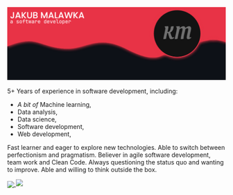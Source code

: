 <img src="https://raw.githubusercontent.com/jmalawka/jmalawka/main/img/banner.png" alt="Image with text 'Jakub Malawka' 'a software developer'">

5+ Years of experience in software development, including:
* *A bit of* Machine learning,
* Data analysis,
* Data science,
* Software development,
* Web development,

Fast learner and eager to explore new technologies. Able to switch between perfectionism and pragmatism. Believer in agile software development, team work and Clean Code. Always questioning the status quo and wanting to improve. Able and willing to think outside the box.

<a href="https://github.com/jmalawka">
  <img align="center" src="https://github-readme-stats.vercel.app/api?username=jmalawka&show_icons=true&theme=dark" />
</a>
<a href="https://github.com/jmalawka">
  <img src="https://github.com/anuraghazra/github-readme-stats" />
</a>
